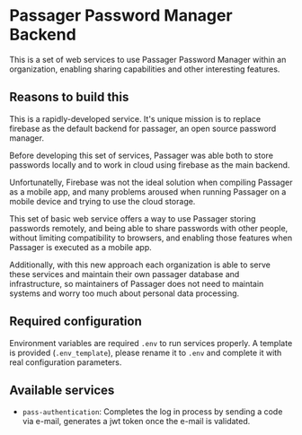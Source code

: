# Passager Password Manager Backend

This is a set of web services to use Passager Password Manager within an organization, enabling sharing capabilities and other interesting features.

## Reasons to build this

This is a rapidly-developed service. It's unique mission is to replace firebase as the default backend for passager, an open source password manager. 

Before developing this set of services, Passager was able both to store passwords locally and to work in cloud using firebase as the main backend.

Unfortunatelly, Firebase was not the ideal solution when compiling Passager as a mobile app, and many problems aroused when running Passager on a mobile device and trying to use the cloud storage.

This set of basic web service offers a way to use Passager storing passwords remotely, and being able to share passwords with other people, without limiting compatibility to browsers, and enabling those features when Passager is executed as a mobile app. 

Additionally, with this new approach each organization is able to serve these services and maintain their own passager database and infrastructure, so maintainers of Passager does not need to maintain systems and worry too much about personal data processing.

## Required configuration

Environment variables are required `.env` to run services properly. A template is provided (`.env_template`), please rename it to `.env` and complete it with real configuration parameters.

## Available services

* `pass-authentication`: Completes the log in process by sending a code via e-mail, generates a jwt token once the e-mail is validated. 